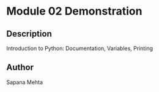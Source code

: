 # Module 02 Demonstration 

## Description 
Introduction to Python: Documentation, Variables, Printing


## Author
Sapana Mehta